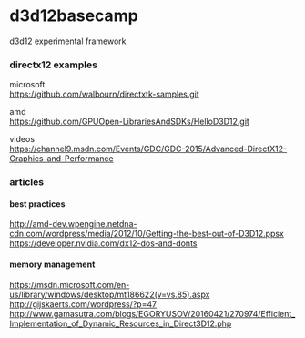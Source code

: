 # d3d12basecamp
d3d12 experimental framework

### directx12 examples
microsoft  
https://github.com/walbourn/directxtk-samples.git

amd  
https://github.com/GPUOpen-LibrariesAndSDKs/HelloD3D12.git

videos  
https://channel9.msdn.com/Events/GDC/GDC-2015/Advanced-DirectX12-Graphics-and-Performance

### articles
#### best practices
http://amd-dev.wpengine.netdna-cdn.com/wordpress/media/2012/10/Getting-the-best-out-of-D3D12.ppsx  
https://developer.nvidia.com/dx12-dos-and-donts
#### memory management
https://msdn.microsoft.com/en-us/library/windows/desktop/mt186622(v=vs.85).aspx  
http://gijskaerts.com/wordpress/?p=47  
http://www.gamasutra.com/blogs/EGORYUSOV/20160421/270974/Efficient_Implementation_of_Dynamic_Resources_in_Direct3D12.php  

